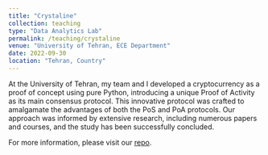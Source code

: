 ```yaml
---
title: "Crystaline"
collection: teaching
type: "Data Analytics Lab"
permalink: /teaching/crystaline
venue: "University of Tehran, ECE Department"
date: 2022-09-30
location: "Tehran, Country"
---
```


At the University of Tehran, my team and I developed a cryptocurrency as a proof of concept using pure Python, introducing a unique Proof of Activity as its main consensus protocol. This innovative protocol was crafted to amalgamate the advantages of both the PoS and PoA protocols. Our approach was informed by extensive research, including numerous papers and courses, and the study has been successfully concluded.

For more information, please visit our [repo](https://github.com/Crystalline-Coin/crystalline).